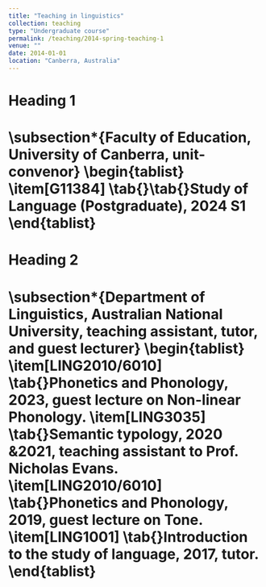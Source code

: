 ```yaml
---
title: "Teaching in linguistics"
collection: teaching
type: "Undergraduate course"
permalink: /teaching/2014-spring-teaching-1
venue: ""
date: 2014-01-01
location: "Canberra, Australia"
---
```


Heading 1
======
\subsection*{Faculty of Education, University of Canberra, unit-convenor}
    \begin{tablist}
        \item[G11384] \tab{}\tab{}Study of Language (Postgraduate), 2024 S1
    \end{tablist}
======
Heading 2
======
\subsection*{Department of Linguistics, Australian National University, teaching assistant, tutor, and guest lecturer}
    \begin{tablist}
        \item[LING2010/6010] \tab{}Phonetics and Phonology, 2023, guest lecture on Non-linear Phonology.
        \item[LING3035] \tab{}Semantic typology, 2020 \&2021, teaching assistant to Prof. Nicholas Evans. 
        \item[LING2010/6010] \tab{}Phonetics and Phonology, 2019, guest lecture on Tone.
        \item[LING1001] \tab{}Introduction to the study of language, 2017, tutor.
    \end{tablist}
======


